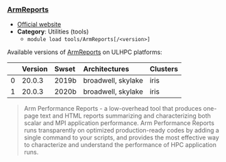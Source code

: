 ### [ArmReports](https://developer.arm.com/products/software-development-tools/hpc/arm-performance-reports)

* [Official website](https://developer.arm.com/products/software-development-tools/hpc/arm-performance-reports)
* __Category__: Utilities (tools)
    -  `module load tools/ArmReports[/<version>]`

Available versions of [ArmReports](https://developer.arm.com/products/software-development-tools/hpc/arm-performance-reports) on ULHPC platforms:

|    | Version   | Swset   | Architectures      | Clusters   |
|---:|:----------|:--------|:-------------------|:-----------|
|  0 | 20.0.3    | 2019b   | broadwell, skylake | iris       |
|  1 | 20.0.3    | 2020b   | broadwell, skylake | iris       |

> Arm Performance Reports - a low-overhead tool that produces one-page text and HTML reports summarizing and characterizing both scalar and MPI application performance. Arm Performance Reports runs transparently on optimized production-ready codes by adding a single command to your scripts, and provides the most effective way to characterize and understand the performance of HPC application runs.
